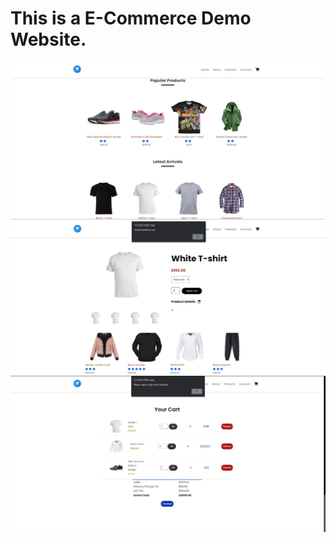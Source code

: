 # This is a E-Commerce Demo Website. 

![Screenshot](/images/ss2.png)
![Screenshot](/images/ss1.png)
![Screenshot](/images/ss3.png)